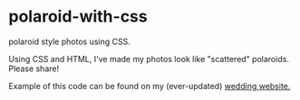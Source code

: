 polaroid-with-css
=================

polaroid style photos using CSS.

Using CSS and HTML, I've made my photos look like "scattered" polaroids. Please share!

Example of this code can be found on my (ever-updated) [wedding website.](http://robotlauren.com/wedding)
